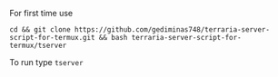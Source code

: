 For first time use

``` cd && git clone https://github.com/gediminas748/terraria-server-script-for-termux.git && bash terraria-server-script-for-termux/tserver ```

To run type 
``` tserver ```
